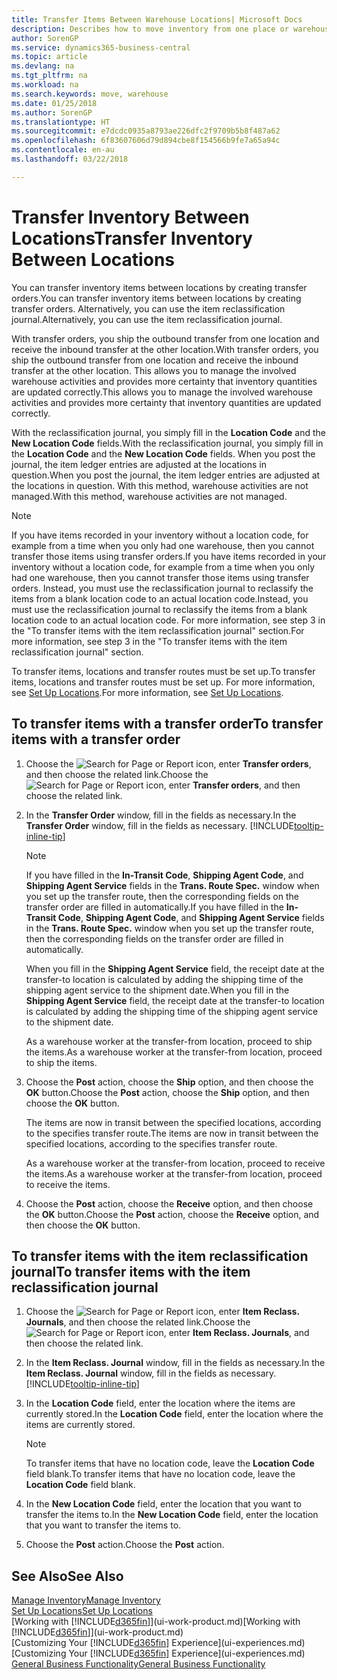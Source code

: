 ```yaml
---
title: Transfer Items Between Warehouse Locations| Microsoft Docs
description: Describes how to move inventory from one place or warehouse to another, either with the reclassification journal or with transfer orders.
author: SorenGP
ms.service: dynamics365-business-central
ms.topic: article
ms.devlang: na
ms.tgt_pltfrm: na
ms.workload: na
ms.search.keywords: move, warehouse
ms.date: 01/25/2018
ms.author: SorenGP
ms.translationtype: HT
ms.sourcegitcommit: e7dcdc0935a8793ae226dfc2f9709b5b8f487a62
ms.openlocfilehash: 6f83607606d79d894cbe8f154566b9fe7a65a94c
ms.contentlocale: en-au
ms.lasthandoff: 03/22/2018

---
```

# <a name="transfer-inventory-between-locations"></a><span data-ttu-id="ed931-103">Transfer Inventory Between Locations</span><span class="sxs-lookup"><span data-stu-id="ed931-103">Transfer Inventory Between Locations</span></span>
<span data-ttu-id="ed931-104">You can transfer inventory items between locations by creating transfer orders.</span><span class="sxs-lookup"><span data-stu-id="ed931-104">You can transfer inventory items between locations by creating transfer orders.</span></span> <span data-ttu-id="ed931-105">Alternatively, you can use the item reclassification journal.</span><span class="sxs-lookup"><span data-stu-id="ed931-105">Alternatively, you can use the item reclassification journal.</span></span>

<span data-ttu-id="ed931-106">With transfer orders, you ship the outbound transfer from one location and receive the inbound transfer at the other location.</span><span class="sxs-lookup"><span data-stu-id="ed931-106">With transfer orders, you ship the outbound transfer from one location and receive the inbound transfer at the other location.</span></span> <span data-ttu-id="ed931-107">This allows you to manage the involved warehouse activities and provides more certainty that inventory quantities are updated correctly.</span><span class="sxs-lookup"><span data-stu-id="ed931-107">This allows you to manage the involved warehouse activities and provides more certainty that inventory quantities are updated correctly.</span></span>

<span data-ttu-id="ed931-108">With the reclassification journal, you simply fill in the **Location Code** and the **New Location Code** fields.</span><span class="sxs-lookup"><span data-stu-id="ed931-108">With the reclassification journal, you simply fill in the **Location Code** and the **New Location Code** fields.</span></span> <span data-ttu-id="ed931-109">When you post the journal, the item ledger entries are adjusted at the locations in question.</span><span class="sxs-lookup"><span data-stu-id="ed931-109">When you post the journal, the item ledger entries are adjusted at the locations in question.</span></span> <span data-ttu-id="ed931-110">With this method, warehouse activities are not managed.</span><span class="sxs-lookup"><span data-stu-id="ed931-110">With this method, warehouse activities are not managed.</span></span>

> [!NOTE]  
>   <span data-ttu-id="ed931-111">If you have items recorded in your inventory without a location code, for example from a time when you only had one warehouse, then you cannot transfer those items using transfer orders.</span><span class="sxs-lookup"><span data-stu-id="ed931-111">If you have items recorded in your inventory without a location code, for example from a time when you only had one warehouse, then you cannot transfer those items using transfer orders.</span></span> <span data-ttu-id="ed931-112">Instead, you must use the reclassification journal to reclassify the items from a blank location code to an actual location code.</span><span class="sxs-lookup"><span data-stu-id="ed931-112">Instead, you must use the reclassification journal to reclassify the items from a blank location code to an actual location code.</span></span>  <span data-ttu-id="ed931-113">For more information, see step 3 in the "To transfer items with the item reclassification journal" section.</span><span class="sxs-lookup"><span data-stu-id="ed931-113">For more information, see step 3 in the "To transfer items with the item reclassification journal" section.</span></span>

<span data-ttu-id="ed931-114">To transfer items, locations and transfer routes must be set up.</span><span class="sxs-lookup"><span data-stu-id="ed931-114">To transfer items, locations and transfer routes must be set up.</span></span> <span data-ttu-id="ed931-115">For more information, see [Set Up Locations](inventory-how-setup-locations.md).</span><span class="sxs-lookup"><span data-stu-id="ed931-115">For more information, see [Set Up Locations](inventory-how-setup-locations.md).</span></span>

## <a name="to-transfer-items-with-a-transfer-order"></a><span data-ttu-id="ed931-116">To transfer items with a transfer order</span><span class="sxs-lookup"><span data-stu-id="ed931-116">To transfer items with a transfer order</span></span>
1. <span data-ttu-id="ed931-117">Choose the ![Search for Page or Report](media/ui-search/search_small.png "Search for Page or Report icon") icon, enter **Transfer orders**, and then choose the related link.</span><span class="sxs-lookup"><span data-stu-id="ed931-117">Choose the ![Search for Page or Report](media/ui-search/search_small.png "Search for Page or Report icon") icon, enter **Transfer orders**, and then choose the related link.</span></span>
2. <span data-ttu-id="ed931-118">In the **Transfer Order** window, fill in the fields as necessary.</span><span class="sxs-lookup"><span data-stu-id="ed931-118">In the **Transfer Order** window, fill in the fields as necessary.</span></span> [!INCLUDE[tooltip-inline-tip](includes/tooltip-inline-tip_md.md)]

    > [!NOTE]  
    >   <span data-ttu-id="ed931-119">If you have filled in the **In-Transit Code**, **Shipping Agent Code**, and **Shipping Agent Service** fields in the **Trans. Route Spec.** window when you set up the transfer route, then the corresponding fields on the transfer order are filled in automatically.</span><span class="sxs-lookup"><span data-stu-id="ed931-119">If you have filled in the **In-Transit Code**, **Shipping Agent Code**, and **Shipping Agent Service** fields in the **Trans. Route Spec.** window when you set up the transfer route, then the corresponding fields on the transfer order are filled in automatically.</span></span>

    <span data-ttu-id="ed931-120">When you fill in the **Shipping Agent Service** field, the receipt date at the transfer-to location is calculated by adding the shipping time of the shipping agent service to the shipment date.</span><span class="sxs-lookup"><span data-stu-id="ed931-120">When you fill in the **Shipping Agent Service** field, the receipt date at the transfer-to location is calculated by adding the shipping time of the shipping agent service to the shipment date.</span></span>

    <span data-ttu-id="ed931-121">As a warehouse worker at the transfer-from location, proceed to ship the items.</span><span class="sxs-lookup"><span data-stu-id="ed931-121">As a warehouse worker at the transfer-from location, proceed to ship the items.</span></span>
3. <span data-ttu-id="ed931-122">Choose the **Post** action, choose the **Ship** option, and then choose the **OK** button.</span><span class="sxs-lookup"><span data-stu-id="ed931-122">Choose the **Post** action, choose the **Ship** option, and then choose the **OK** button.</span></span>

    <span data-ttu-id="ed931-123">The items are now in transit between the specified locations, according to the specifies transfer route.</span><span class="sxs-lookup"><span data-stu-id="ed931-123">The items are now in transit between the specified locations, according to the specifies transfer route.</span></span>

    <span data-ttu-id="ed931-124">As a warehouse worker at the transfer-from location, proceed to receive the items.</span><span class="sxs-lookup"><span data-stu-id="ed931-124">As a warehouse worker at the transfer-from location, proceed to receive the items.</span></span>
4. <span data-ttu-id="ed931-125">Choose the **Post** action, choose the **Receive** option, and then choose the **OK** button.</span><span class="sxs-lookup"><span data-stu-id="ed931-125">Choose the **Post** action, choose the **Receive** option, and then choose the **OK** button.</span></span>

## <a name="to-transfer-items-with-the-item-reclassification-journal"></a><span data-ttu-id="ed931-126">To transfer items with the item reclassification journal</span><span class="sxs-lookup"><span data-stu-id="ed931-126">To transfer items with the item reclassification journal</span></span>
1. <span data-ttu-id="ed931-127">Choose the ![Search for Page or Report](media/ui-search/search_small.png "Search for Page or Report icon") icon, enter **Item Reclass. Journals**, and then choose the related link.</span><span class="sxs-lookup"><span data-stu-id="ed931-127">Choose the ![Search for Page or Report](media/ui-search/search_small.png "Search for Page or Report icon") icon, enter **Item Reclass. Journals**, and then choose the related link.</span></span>
2. <span data-ttu-id="ed931-128">In the **Item Reclass. Journal** window, fill in the fields as necessary.</span><span class="sxs-lookup"><span data-stu-id="ed931-128">In the **Item Reclass. Journal** window, fill in the fields as necessary.</span></span> [!INCLUDE[tooltip-inline-tip](includes/tooltip-inline-tip_md.md)]
3. <span data-ttu-id="ed931-129">In the **Location Code** field, enter the location where the items are currently stored.</span><span class="sxs-lookup"><span data-stu-id="ed931-129">In the **Location Code** field, enter the location where the items are currently stored.</span></span>

    > [!NOTE]  
    >   <span data-ttu-id="ed931-130">To transfer items that have no location code, leave the **Location Code** field blank.</span><span class="sxs-lookup"><span data-stu-id="ed931-130">To transfer items that have no location code, leave the **Location Code** field blank.</span></span>
4. <span data-ttu-id="ed931-131">In the **New Location Code** field, enter the location that you want to transfer the items to.</span><span class="sxs-lookup"><span data-stu-id="ed931-131">In the **New Location Code** field, enter the location that you want to transfer the items to.</span></span>
5. <span data-ttu-id="ed931-132">Choose the **Post** action.</span><span class="sxs-lookup"><span data-stu-id="ed931-132">Choose the **Post** action.</span></span>

## <a name="see-also"></a><span data-ttu-id="ed931-133">See Also</span><span class="sxs-lookup"><span data-stu-id="ed931-133">See Also</span></span>
[<span data-ttu-id="ed931-134">Manage Inventory</span><span class="sxs-lookup"><span data-stu-id="ed931-134">Manage Inventory</span></span>](inventory-manage-inventory.md)  
[<span data-ttu-id="ed931-135">Set Up Locations</span><span class="sxs-lookup"><span data-stu-id="ed931-135">Set Up Locations</span></span>](inventory-how-setup-locations.md)  
<span data-ttu-id="ed931-136">[Working with [!INCLUDE[d365fin](includes/d365fin_md.md)]](ui-work-product.md)</span><span class="sxs-lookup"><span data-stu-id="ed931-136">[Working with [!INCLUDE[d365fin](includes/d365fin_md.md)]](ui-work-product.md)</span></span>  
<span data-ttu-id="ed931-137">[Customizing Your [!INCLUDE[d365fin](includes/d365fin_md.md)] Experience](ui-experiences.md)</span><span class="sxs-lookup"><span data-stu-id="ed931-137">[Customizing Your [!INCLUDE[d365fin](includes/d365fin_md.md)] Experience](ui-experiences.md)</span></span>  
[<span data-ttu-id="ed931-138">General Business Functionality</span><span class="sxs-lookup"><span data-stu-id="ed931-138">General Business Functionality</span></span>](ui-across-business-areas.md)


